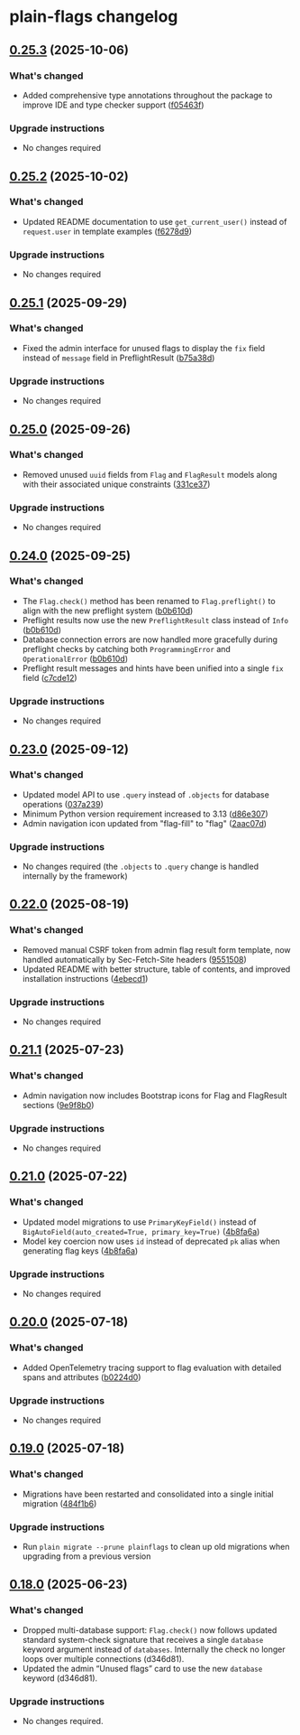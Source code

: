 # plain-flags changelog

## [0.25.3](https://github.com/dropseed/plain/releases/plain-flags@0.25.3) (2025-10-06)

### What's changed

- Added comprehensive type annotations throughout the package to improve IDE and type checker support ([f05463f](https://github.com/dropseed/plain/commit/f05463f285))

### Upgrade instructions

- No changes required

## [0.25.2](https://github.com/dropseed/plain/releases/plain-flags@0.25.2) (2025-10-02)

### What's changed

- Updated README documentation to use `get_current_user()` instead of `request.user` in template examples ([f6278d9](https://github.com/dropseed/plain/commit/f6278d9bb4))

### Upgrade instructions

- No changes required

## [0.25.1](https://github.com/dropseed/plain/releases/plain-flags@0.25.1) (2025-09-29)

### What's changed

- Fixed the admin interface for unused flags to display the `fix` field instead of `message` field in PreflightResult ([b75a38d](https://github.com/dropseed/plain/commit/b75a38d52a))

### Upgrade instructions

- No changes required

## [0.25.0](https://github.com/dropseed/plain/releases/plain-flags@0.25.0) (2025-09-26)

### What's changed

- Removed unused `uuid` fields from `Flag` and `FlagResult` models along with their associated unique constraints ([331ce37](https://github.com/dropseed/plain/commit/331ce37992))

### Upgrade instructions

- No changes required

## [0.24.0](https://github.com/dropseed/plain/releases/plain-flags@0.24.0) (2025-09-25)

### What's changed

- The `Flag.check()` method has been renamed to `Flag.preflight()` to align with the new preflight system ([b0b610d](https://github.com/dropseed/plain/commit/b0b610d461))
- Preflight results now use the new `PreflightResult` class instead of `Info` ([b0b610d](https://github.com/dropseed/plain/commit/b0b610d461))
- Database connection errors are now handled more gracefully during preflight checks by catching both `ProgrammingError` and `OperationalError` ([b0b610d](https://github.com/dropseed/plain/commit/b0b610d461))
- Preflight result messages and hints have been unified into a single `fix` field ([c7cde12](https://github.com/dropseed/plain/commit/c7cde12149))

### Upgrade instructions

- No changes required

## [0.23.0](https://github.com/dropseed/plain/releases/plain-flags@0.23.0) (2025-09-12)

### What's changed

- Updated model API to use `.query` instead of `.objects` for database operations ([037a239](https://github.com/dropseed/plain/commit/037a239ef4))
- Minimum Python version requirement increased to 3.13 ([d86e307](https://github.com/dropseed/plain/commit/d86e307efb))
- Admin navigation icon updated from "flag-fill" to "flag" ([2aac07d](https://github.com/dropseed/plain/commit/2aac07de4e))

### Upgrade instructions

- No changes required (the `.objects` to `.query` change is handled internally by the framework)

## [0.22.0](https://github.com/dropseed/plain/releases/plain-flags@0.22.0) (2025-08-19)

### What's changed

- Removed manual CSRF token from admin flag result form template, now handled automatically by Sec-Fetch-Site headers ([9551508](https://github.com/dropseed/plain/commit/955150800c))
- Updated README with better structure, table of contents, and improved installation instructions ([4ebecd1](https://github.com/dropseed/plain/commit/4ebecd1856))

### Upgrade instructions

- No changes required

## [0.21.1](https://github.com/dropseed/plain/releases/plain-flags@0.21.1) (2025-07-23)

### What's changed

- Admin navigation now includes Bootstrap icons for Flag and FlagResult sections ([9e9f8b0](https://github.com/dropseed/plain/commit/9e9f8b0e2c))

### Upgrade instructions

- No changes required

## [0.21.0](https://github.com/dropseed/plain/releases/plain-flags@0.21.0) (2025-07-22)

### What's changed

- Updated model migrations to use `PrimaryKeyField()` instead of `BigAutoField(auto_created=True, primary_key=True)` ([4b8fa6a](https://github.com/dropseed/plain/commit/4b8fa6a))
- Model key coercion now uses `id` instead of deprecated `pk` alias when generating flag keys ([4b8fa6a](https://github.com/dropseed/plain/commit/4b8fa6a))

### Upgrade instructions

- No changes required

## [0.20.0](https://github.com/dropseed/plain/releases/plain-flags@0.20.0) (2025-07-18)

### What's changed

- Added OpenTelemetry tracing support to flag evaluation with detailed spans and attributes ([b0224d0](https://github.com/dropseed/plain/commit/b0224d0418))

### Upgrade instructions

- No changes required

## [0.19.0](https://github.com/dropseed/plain/releases/plain-flags@0.19.0) (2025-07-18)

### What's changed

- Migrations have been restarted and consolidated into a single initial migration ([484f1b6](https://github.com/dropseed/plain/commit/484f1b6e93))

### Upgrade instructions

- Run `plain migrate --prune plainflags` to clean up old migrations when upgrading from a previous version

## [0.18.0](https://github.com/dropseed/plain/releases/plain-flags@0.18.0) (2025-06-23)

### What's changed

- Dropped multi-database support: `Flag.check()` now follows updated standard system-check signature that receives a single `database` keyword argument instead of `databases`. Internally the check no longer loops over multiple connections (d346d81).
- Updated the admin “Unused flags” card to use the new `database` keyword (d346d81).

### Upgrade instructions

- No changes required.

